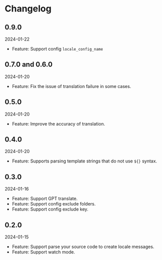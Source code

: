 # Changelog

## 0.9.0

2024-01-22

- Feature: Support config `locale_config_name`

## 0.7.0 and 0.6.0

2024-01-20

- Feature: Fix the issue of translation failure in some cases.

## 0.5.0

2024-01-20

- Feature: Improve the accuracy of translation.

## 0.4.0

2024-01-20

- Feature: Supports parsing template strings that do not use `${}` syntax.

## 0.3.0

2024-01-16

- Feature: Support GPT translate.
- Feature: Support config exclude folders.
- Feature: Support config exclude key.

## 0.2.0

2024-01-15

- Feature: Support parse your source code to create locale messages.
- Feature: Support watch mode.
